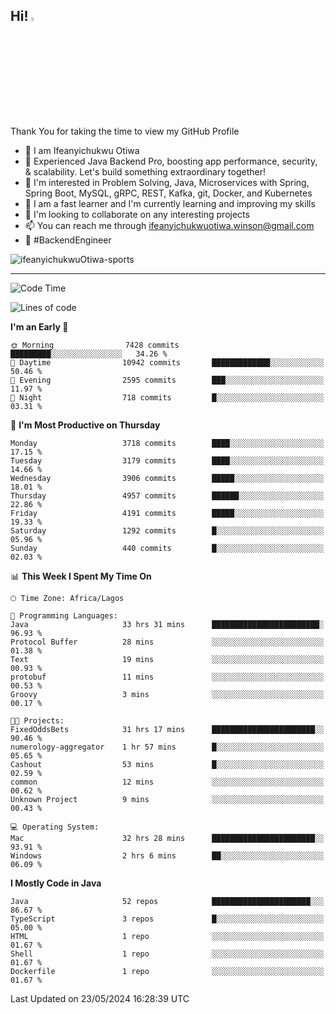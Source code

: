 <!-- BLOG-POST-LIST:START --><!-- BLOG-POST-LIST:END -->

## Hi! <img src="https://media.giphy.com/media/hvRJCLFzcasrR4ia7z/giphy.gif" width="4%"> 

Thank You for taking the time to view my GitHub Profile

- 👋 I am Ifeanyichukwu Otiwa
- 🚀 Experienced Java Backend Pro, boosting app performance, security, & scalability. Let's build something extraordinary together!
- 👀 I'm interested in Problem Solving, Java, Microservices with Spring, Spring Boot, MySQL, gRPC, REST, Kafka, git, Docker, and Kubernetes
- 🌱 I am a fast learner and I'm currently learning and improving my skills
- 💞️ I'm looking to collaborate on any interesting projects
- 📫 You can reach me through ifeanyichukwuotiwa.winson@gmail.com
- 🚀 #BackendEngineer

<p align="left" marginTop="10px"> <img src="https://komarev.com/ghpvc/?username=ifeanyichukwuOtiwa-sports&label=Profile%20views&color=0e75b6&style=for-the-badge" alt="ifeanyichukwuOtiwa-sports" /> </p>

***

<!--START_SECTION:waka-->
![Code Time](http://img.shields.io/badge/Code%20Time-2%2C559%20hrs%2055%20mins-blue)

![Lines of code](https://img.shields.io/badge/From%20Hello%20World%20I%27ve%20Written-5.4%20million%20lines%20of%20code-blue)

**I'm an Early 🐤** 

```text
🌞 Morning                7428 commits        █████████░░░░░░░░░░░░░░░░   34.26 % 
🌆 Daytime                10942 commits       █████████████░░░░░░░░░░░░   50.46 % 
🌃 Evening                2595 commits        ███░░░░░░░░░░░░░░░░░░░░░░   11.97 % 
🌙 Night                  718 commits         █░░░░░░░░░░░░░░░░░░░░░░░░   03.31 % 
```
📅 **I'm Most Productive on Thursday** 

```text
Monday                   3718 commits        ████░░░░░░░░░░░░░░░░░░░░░   17.15 % 
Tuesday                  3179 commits        ████░░░░░░░░░░░░░░░░░░░░░   14.66 % 
Wednesday                3906 commits        █████░░░░░░░░░░░░░░░░░░░░   18.01 % 
Thursday                 4957 commits        ██████░░░░░░░░░░░░░░░░░░░   22.86 % 
Friday                   4191 commits        █████░░░░░░░░░░░░░░░░░░░░   19.33 % 
Saturday                 1292 commits        █░░░░░░░░░░░░░░░░░░░░░░░░   05.96 % 
Sunday                   440 commits         █░░░░░░░░░░░░░░░░░░░░░░░░   02.03 % 
```


📊 **This Week I Spent My Time On** 

```text
🕑︎ Time Zone: Africa/Lagos

💬 Programming Languages: 
Java                     33 hrs 31 mins      ████████████████████████░   96.93 % 
Protocol Buffer          28 mins             ░░░░░░░░░░░░░░░░░░░░░░░░░   01.38 % 
Text                     19 mins             ░░░░░░░░░░░░░░░░░░░░░░░░░   00.93 % 
protobuf                 11 mins             ░░░░░░░░░░░░░░░░░░░░░░░░░   00.53 % 
Groovy                   3 mins              ░░░░░░░░░░░░░░░░░░░░░░░░░   00.17 % 

🐱‍💻 Projects: 
FixedOddsBets            31 hrs 17 mins      ███████████████████████░░   90.46 % 
numerology-aggregator    1 hr 57 mins        █░░░░░░░░░░░░░░░░░░░░░░░░   05.65 % 
Cashout                  53 mins             █░░░░░░░░░░░░░░░░░░░░░░░░   02.59 % 
common                   12 mins             ░░░░░░░░░░░░░░░░░░░░░░░░░   00.62 % 
Unknown Project          9 mins              ░░░░░░░░░░░░░░░░░░░░░░░░░   00.43 % 

💻 Operating System: 
Mac                      32 hrs 28 mins      ███████████████████████░░   93.91 % 
Windows                  2 hrs 6 mins        ██░░░░░░░░░░░░░░░░░░░░░░░   06.09 % 
```

**I Mostly Code in Java** 

```text
Java                     52 repos            ██████████████████████░░░   86.67 % 
TypeScript               3 repos             █░░░░░░░░░░░░░░░░░░░░░░░░   05.00 % 
HTML                     1 repo              ░░░░░░░░░░░░░░░░░░░░░░░░░   01.67 % 
Shell                    1 repo              ░░░░░░░░░░░░░░░░░░░░░░░░░   01.67 % 
Dockerfile               1 repo              ░░░░░░░░░░░░░░░░░░░░░░░░░   01.67 % 
```




 Last Updated on 23/05/2024 16:28:39 UTC
<!--END_SECTION:waka-->

<!--
<p align="center">
![trophy](https://github-profile-trophy.vercel.app/?username=ifeanyichukwuOtiwa-sports&theme=onedark) (https://github.com/ryo-ma/github-profile-trophy)
</p>
-->

<!---
ifeanyi-otiwa/ifeanyi-otiwa is a ✨ special ✨ repository because its `README.md` (this file) appears on your GitHub profile.
You can click the Preview link to take a look at your changes.
--->
